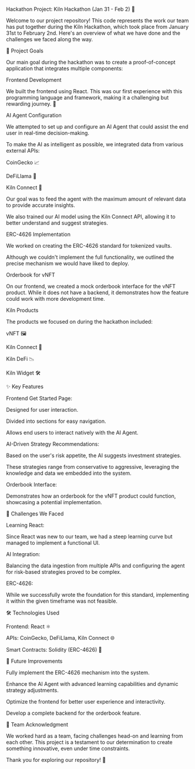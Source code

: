 Hackathon Project: Kiln Hackathon (Jan 31 - Feb 2) 🚀

Welcome to our project repository! This code represents the work our team has put together during the Kiln Hackathon, which took place from January 31st to February 2nd. Here's an overview of what we have done and the challenges we faced along the way.

🌟 Project Goals

Our main goal during the hackathon was to create a proof-of-concept application that integrates multiple components:

Frontend Development

We built the frontend using React. This was our first experience with this programming language and framework, making it a challenging but rewarding journey. 🎨

AI Agent Configuration

We attempted to set up and configure an AI Agent that could assist the end user in real-time decision-making.

To make the AI as intelligent as possible, we integrated data from various external APIs:

CoinGecko 📈

DeFiLlama 🦙

Kiln Connect 🔗

Our goal was to feed the agent with the maximum amount of relevant data to provide accurate insights.

We also trained our AI model using the Kiln Connect API, allowing it to better understand and suggest strategies.

ERC-4626 Implementation

We worked on creating the ERC-4626 standard for tokenized vaults.

Although we couldn't implement the full functionality, we outlined the precise mechanism we would have liked to deploy.

Orderbook for vNFT

On our frontend, we created a mock orderbook interface for the vNFT product. While it does not have a backend, it demonstrates how the feature could work with more development time.

Kiln Products

The products we focused on during the hackathon included:

vNFT 🖼️

Kiln Connect 🔗

Kiln DeFi 📉

Kiln Widget 🛠️

✨ Key Features

Frontend Get Started Page:

Designed for user interaction.

Divided into sections for easy navigation.

Allows end users to interact natively with the AI Agent.

AI-Driven Strategy Recommendations:

Based on the user's risk appetite, the AI suggests investment strategies.

These strategies range from conservative to aggressive, leveraging the knowledge and data we embedded into the system.

Orderbook Interface:

Demonstrates how an orderbook for the vNFT product could function, showcasing a potential implementation.

🤔 Challenges We Faced

Learning React:

Since React was new to our team, we had a steep learning curve but managed to implement a functional UI.

AI Integration:

Balancing the data ingestion from multiple APIs and configuring the agent for risk-based strategies proved to be complex.

ERC-4626:

While we successfully wrote the foundation for this standard, implementing it within the given timeframe was not feasible.

🛠️ Technologies Used

Frontend: React ⚛️

APIs: CoinGecko, DeFiLlama, Kiln Connect 🌐

Smart Contracts: Solidity (ERC-4626) 📜

📌 Future Improvements

Fully implement the ERC-4626 mechanism into the system.

Enhance the AI Agent with advanced learning capabilities and dynamic strategy adjustments.

Optimize the frontend for better user experience and interactivity.

Develop a complete backend for the orderbook feature.

👥 Team Acknowledgment

We worked hard as a team, facing challenges head-on and learning from each other. This project is a testament to our determination to create something innovative, even under time constraints.

Thank you for exploring our repository! 🚀
